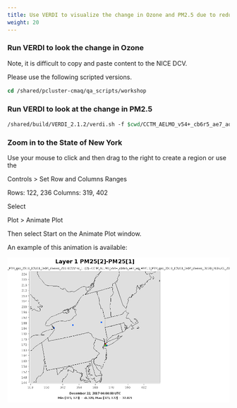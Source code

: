 ```yaml
---
title: Use VERDI to visualize the change in Ozone and PM2.5 due to reducing emissions from PT_EGU sources in New York 
weight: 20
--- 
```


### Run VERDI to look the change in Ozone

Note, it is difficult to copy and paste content to the NICE DCV.

Please use the following scripted versions.

```csh
cd /shared/pcluster-cmaq/qa_scripts/workshop
```

### Run VERDI to look at the change in PM2.5

```csh
/shared/build/VERDI_2.1.2/verdi.sh -f $cwd/CCTM_AELMO_v54+_cb6r5_ae7_aq_WR413_MYR_gcc_2018_12US1_3x64_classic_20171222.nc
```

### Zoom in to the State of New York

Use your mouse to click and then drag to the right to create a region or use the 

Controls > Set Row and Columns Ranges

Rows: 122, 236
Columns: 319, 402

Select 

Plot > Animate Plot

Then select Start on the Animate Plot window.


An example of this animation is available:

![Change in PM2.5 due to Emission Reduction of PT_EGU in NY](static/images/PM25_NY_PTEGU_EMIS_REDUCED.gif)

